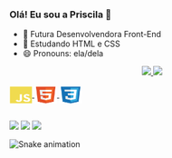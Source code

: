 ### Olá! Eu sou a Priscila 🖖

- 🔭 Futura Desenvolvendora Front-End
- 🌱 Estudando HTML e CSS
- 😄 Pronouns: ela/dela

<div align="center">
  <a href="https://github.com/devpriscila">
  <img height="180em" src="https://github-readme-stats.vercel.app/api?username=devpriscila&show_icons=true&theme=onedark&include_all_commits=true&count_private=true"/>
  <img height="180em" src="https://github-readme-stats.vercel.app/api/top-langs/?username=devpriscila&layout=compact&langs_count=7&theme=onedark"/>
</div>
<div style="display: inline_block"><br>
  <img align="center" alt="priscila-Js" height="30" width="40" src="https://raw.githubusercontent.com/devicons/devicon/master/icons/javascript/javascript-plain.svg">
  <img align="center" alt="priscila-HTML" height="30" width="40" src="https://raw.githubusercontent.com/devicons/devicon/master/icons/html5/html5-original.svg">
  <img align="center" alt="priscila-CSS" height="30" width="40" src="https://raw.githubusercontent.com/devicons/devicon/master/icons/css3/css3-original.svg">


</div>
  
##

<div> 
  <a href="https://instagram.com/alcantarapl_" target="_blank"><img src="https://img.shields.io/badge/-Instagram-%23E4405F?style=for-the-badge&logo=instagram&logoColor=white" target="_blank"></a>
  <a href = "mailto:priscilal.alcantara@gmail.com"><img src="https://img.shields.io/badge/Gmail-D14836?style=for-the-badge&logo=gmail&logoColor=white" target="_blank"></a>
  <a href="https://www.linkedin.com/in/alcantarapl" target="_blank"><img src="https://img.shields.io/badge/-LinkedIn-%230077B5?style=for-the-badge&logo=linkedin&logoColor=white" target="_blank"></a> 
 
  ![Snake animation](https://github.com/devpriscila/devpriscila/blob/output/github-contribution-grid-snake.svg)
 
</div>
